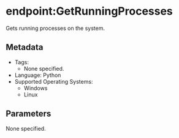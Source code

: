<!-- region Generated -->
# endpoint:GetRunningProcesses

Gets running processes on the system.

## Metadata

- Tags:
  - None specified.
- Language: Python
- Supported Operating Systems:
  - Windows
  - Linux

## Parameters

None specified.
<!-- endregion -->
